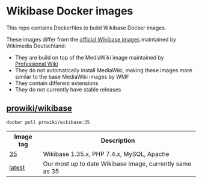 # Wikibase Docker images

This repo contains Dockerfiles to build Wikibase Docker images.

These images differ from the [official Wikibase images](https://github.com/wmde/wikibase-docker) maintained by Wikimedia Deutschland:

* They are build on top of the MediaWiki image maintained by [Professional Wiki](https://professional.wiki/)
* They do not automatically install MediaWiki, making these images more similar to the base MediaWiki images by WMF
* They contain different extensions
* They do not currently have stable releases

## [prowiki/wikibase](https://hub.docker.com/repository/docker/prowiki/wikibase)

    docker pull prowiki/wikibase:35

<table>
	<tr>
		<th>Image tag</th>
		<th>Description</th>
	</tr>
	<tr>
		<td><a href="https://hub.docker.com/repository/docker/prowiki/wikibase/tags?page=1&name=35">35</a></td>
		<td>Wikibase 1.35.x, PHP 7.4.x, MySQL, Apache</td>
	</tr>
	<tr>
		<td><a href="https://hub.docker.com/repository/docker/prowiki/wikibase/tags?page=1&name=latest">latest</a></td>
		<td>Our most up to date Wikibase image, currently same as 35</td>
	</tr>
</table>
